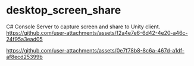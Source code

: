 # desktop_screen_share
C# Console Server to capture screen and share to Unity client.
https://github.com/user-attachments/assets/f2a4e7e6-6d42-4e20-a46c-24f95a3ead05



https://github.com/user-attachments/assets/0e7f78b8-8c6a-467d-a1df-af8ecd25399b
